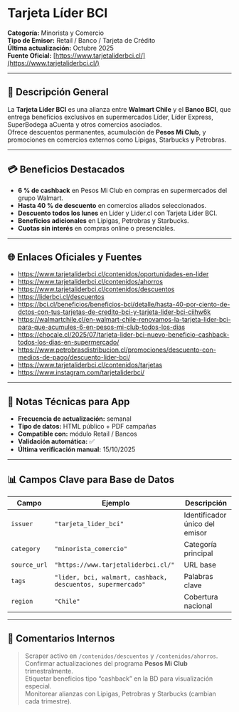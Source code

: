 # Tarjeta Líder BCI

**Categoría:** Minorista y Comercio  
**Tipo de Emisor:** Retail / Banco / Tarjeta de Crédito  
**Última actualización:** Octubre 2025  
**Fuente Oficial:** [https://www.tarjetaliderbci.cl/](https://www.tarjetaliderbci.cl/)

---

## 🧾 Descripción General
La **Tarjeta Líder BCI** es una alianza entre **Walmart Chile** y el **Banco BCI**, que entrega beneficios exclusivos en supermercados Líder, Líder Express, SuperBodega aCuenta y otros comercios asociados.  
Ofrece descuentos permanentes, acumulación de **Pesos Mi Club**, y promociones en comercios externos como Lipigas, Starbucks y Petrobras.

---

## 💳 Beneficios Destacados
- **6 % de cashback** en Pesos Mi Club en compras en supermercados del grupo Walmart.  
- **Hasta 40 % de descuento** en comercios aliados seleccionados.  
- **Descuento todos los lunes** en Líder y Lider.cl con Tarjeta Líder BCI.  
- **Beneficios adicionales** en Lipigas, Petrobras y Starbucks.  
- **Cuotas sin interés** en compras online o presenciales.

---

## 🌐 Enlaces Oficiales y Fuentes
- https://www.tarjetaliderbci.cl/contenidos/oportunidades-en-lider  
- https://www.tarjetaliderbci.cl/contenidos/ahorros  
- https://www.tarjetaliderbci.cl/contenidos/descuentos  
- https://liderbci.cl/descuentos  
- https://bci.cl/beneficios/beneficios-bci/detalle/hasta-40-por-ciento-de-dctos-con-tus-tarjetas-de-credito-bci-y-tarjeta-lider-bci-ciihw6k  
- https://walmartchile.cl/en-walmart-chile-renovamos-la-tarjeta-lider-bci-para-que-acumules-6-en-pesos-mi-club-todos-los-dias  
- https://chocale.cl/2025/07/tarjeta-lider-bci-nuevo-beneficio-cashback-todos-los-dias-en-supermercado/  
- https://www.petrobrasdistribucion.cl/promociones/descuento-con-medios-de-pago/descuento-lider-bci/  
- https://www.tarjetaliderbci.cl/contenidos/tarjetas  
- https://www.instagram.com/tarjetaliderbci/  

---

## 🧠 Notas Técnicas para App
- **Frecuencia de actualización:** semanal  
- **Tipo de datos:** HTML público + PDF campañas  
- **Compatible con:** módulo Retail / Bancos  
- **Validación automática:** ✅  
- **Última verificación manual:** 15/10/2025  

---

## 📊 Campos Clave para Base de Datos
| Campo | Ejemplo | Descripción |
|-------|----------|-------------|
| `issuer` | `"tarjeta_lider_bci"` | Identificador único del emisor |
| `category` | `"minorista_comercio"` | Categoría principal |
| `source_url` | `"https://www.tarjetaliderbci.cl/"` | URL base |
| `tags` | `"lider, bci, walmart, cashback, descuentos, supermercado"` | Palabras clave |
| `region` | `"Chile"` | Cobertura nacional |

---

## 🧩 Comentarios Internos
> Scraper activo en `/contenidos/descuentos` y `/contenidos/ahorros`.  
> Confirmar actualizaciones del programa **Pesos Mi Club** trimestralmente.  
> Etiquetar beneficios tipo “cashback” en la BD para visualización especial.  
> Monitorear alianzas con Lipigas, Petrobras y Starbucks (cambian cada trimestre).
